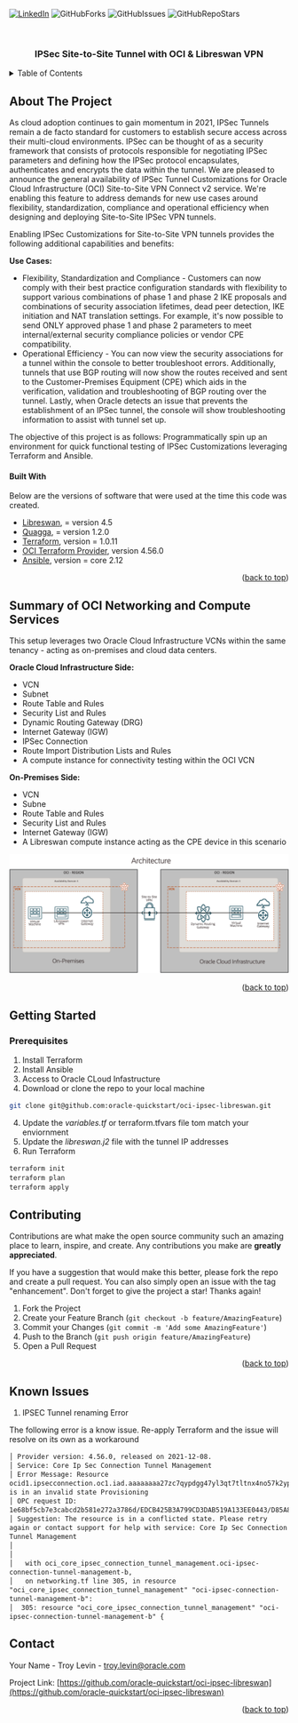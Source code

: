 <div id="top"></div>
<!--
*** Thanks for checking out the Best-README-Template. If you have a suggestion
*** that would make this better, please fork the repo and create a pull request
*** or simply open an issue with the tag "enhancement".
*** Don't forget to give the project a star!
*** Thanks again! Now go create something AMAZING! :D
-->



<!-- PROJECT SHIELDS -->
<!--
*** I'm using markdown "reference style" links for readability.
*** Reference links are enclosed in brackets [ ] instead of parentheses ( ).
*** See the bottom of this document for the declaration of the reference variables
*** for contributors-url, forks-url, etc. This is an optional, concise syntax you may use.
*** https://www.markdownguide.org/basic-syntax/#reference-style-links
-->
<!-- [![Contributors][contributors-shield]][contributors-url] -->

[![LinkedIn][linkedin-shield]][linkedin-url]
![GitHubForks][forks-shield]
![GitHubIssues][issues-shield]
![GitHubRepoStars][stars-shield]

<!-- PROJECT LOGO -->
<br />
<div align="center">

  <h3 align="center">IPSec Site-to-Site Tunnel with OCI & Libreswan VPN</h3>

</div>



<!-- TABLE OF CONTENTS -->
<details>
  <summary>Table of Contents</summary>
  <ol>
    <li>
      <a href="#about-the-project">About The Project</a>
      <ul>
        <li><a href="#built-with">Built With</a></li>
      </ul>
    </li>
    <li><a href="#Summary-of-OCI-Networking-and-Compute-Services">Summary of OCI Networking and Compute Services</a></li>        
    <li>
      <a href="#getting-started">Getting Started</a>
      <ul>
        <li><a href="#prerequisites">Prerequisites</a></li>
        <li><a href="#installation">Installation</a></li>
      </ul>
    </li>
    <li><a href="#Known Issues">Known Issues</a></li>
    <li><a href="#contact">Contact</a></li>
    <li><a href="#acknowledgments">Acknowledgments</a></li>
  </ol>
</details>



<!-- ABOUT THE PROJECT -->
## About The Project

As cloud adoption continues to gain momentum in 2021, IPSec Tunnels remain a de facto standard for customers to establish secure access across their multi-cloud environments.  IPSec can be thought of as a security framework that consists of protocols responsible for negotiating IPSec parameters and defining how the IPSec protocol encapsulates, authenticates and encrypts the data within the tunnel.  We are pleased to announce the general availability of IPSec Tunnel Customizations for Oracle Cloud Infrastructure (OCI) Site-to-Site VPN Connect v2 service.  We're enabling this feature to address demands for new use cases around flexibility, standardization, compliance and operational efficiency when designing and deploying Site-to-Site IPSec VPN tunnels.

Enabling IPSec Customizations for Site-to-Site VPN tunnels provides the following additional capabilities and benefits:

**Use Cases:**

* Flexibility, Standardization and Compliance  - Customers can now comply with their best practice configuration standards with flexibility to support various combinations of phase 1 and phase 2 IKE proposals and combinations of security association lifetimes, dead peer detection, IKE initiation and NAT translation settings.  For example, it's now possible to send ONLY approved phase 1 and phase 2 parameters to meet internal/external security compliance policies or vendor CPE compatibility. 
* Operational Efficiency - You can now view the security associations for a tunnel within the console to better troubleshoot errors. Additionally, tunnels that use BGP routing will now show the routes received and sent to the Customer-Premises Equipment (CPE) which aids in the verification, validation and troubleshooting of BGP routing over the tunnel.  Lastly, when Oracle detects an issue that prevents the establishment of an IPSec tunnel, the console will show troubleshooting information to assist with tunnel set up.

The objective of this project is as follows: Programmatically spin up an environment for quick functional testing of IPSec Customizations leveraging Terraform and Ansible.


#### Built With

Below are the versions of software that were used at the time this code was created.

* [Libreswan](https://libreswan.org/), = version 4.5
* [Quagga](https://www.quagga.net/), = version 1.2.0
* [Terraform](https://www.terraform.io/), version = 1.0.11
* [OCI Terraform Provider](https://registry.terraform.io/providers/hashicorp/oci/latest), version 4.56.0
* [Ansible](https://www.ansible.com/), version = core 2.12

<p align="right">(<a href="#top">back to top</a>)</p>

## Summary of OCI Networking and Compute Services

This setup leverages two Oracle Cloud Infrastructure VCNs within the same tenancy - acting as on-premises and cloud data centers.

**Oracle Cloud Infrastructure Side:**
* VCN
* Subnet
* Route Table and Rules
* Security List and Rules
* Dynamic Routing Gateway (DRG)
* Internet Gateway (IGW)
* IPSec Connection
* Route Import Distribution Lists and Rules
* A compute instance for connectivity testing within the OCI VCN

**On-Premises Side:**
* VCN
* Subne
* Route Table and Rules
* Security List and Rules
* Internet Gateway (IGW)
* A Libreswan compute instance acting as the CPE device in this scenario

![Screenshot](architecture.png)

<p align="right">(<a href="#top">back to top</a>)</p>

<!-- GETTING STARTED -->
## Getting Started

### Prerequisites
1. Install Terraform
2. Install Ansible
3. Access to Oracle CLoud Infastructure
3. Download or clone the repo to your local machine
  ```sh
  git clone git@github.com:oracle-quickstart/oci-ipsec-libreswan.git
  ```
4. Update the *variables.tf* or terraform.tfvars file tom match your enviornment
5. Update the *libreswan.j2* file with the tunnel IP addresses
6. Run Terraform
  ```sh
  terraform init
  terraform plan
  terraform apply
  ```

<!-- CONTRIBUTING -->
## Contributing

Contributions are what make the open source community such an amazing place to learn, inspire, and create. Any contributions you make are **greatly appreciated**.

If you have a suggestion that would make this better, please fork the repo and create a pull request. You can also simply open an issue with the tag "enhancement".
Don't forget to give the project a star! Thanks again!

1. Fork the Project
2. Create your Feature Branch (`git checkout -b feature/AmazingFeature`)
3. Commit your Changes (`git commit -m 'Add some AmazingFeature'`)
4. Push to the Branch (`git push origin feature/AmazingFeature`)
5. Open a Pull Request

<p align="right">(<a href="#top">back to top</a>)</p>

<!-- CONTACT -->
## Known Issues

1. IPSEC Tunnel renaming Error

The following error is a know issue.  Re-apply Terraform and the issue will resolve on its own as a workaround

```Error: 409-IncorrectState 
│ Provider version: 4.56.0, released on 2021-12-08.  
│ Service: Core Ip Sec Connection Tunnel Management 
│ Error Message: Resource ocid1.ipsecconnection.oc1.iad.aaaaaaaa27zc7qypdgg47yl3qt7tltnx4no57k2ypxpm63vmcrmamthcciza is in an invalid state Provisioning 
│ OPC request ID: 1e68bf5cb7e3cabcd2b581e272a3786d/EDCB425B3A799CD3DAB519A133EE0443/D85A86FA9B06CF360219D4CA8F309170 
│ Suggestion: The resource is in a conflicted state. Please retry again or contact support for help with service: Core Ip Sec Connection Tunnel Management
│ 
│ 
│   with oci_core_ipsec_connection_tunnel_management.oci-ipsec-connection-tunnel-management-b,
│   on networking.tf line 305, in resource "oci_core_ipsec_connection_tunnel_management" "oci-ipsec-connection-tunnel-management-b":
│  305: resource "oci_core_ipsec_connection_tunnel_management" "oci-ipsec-connection-tunnel-management-b" {
  ```

<!-- CONTACT -->
## Contact

Your Name - Troy Levin - troy.levin@oracle.com

Project Link: [https://github.com/oracle-quickstart/oci-ipsec-libreswan](https://github.com/oracle-quickstart/oci-ipsec-libreswan)

<p align="right">(<a href="#top">back to top</a>)</p>

<!-- MARKDOWN LINKS & IMAGES -->
<!-- https://www.markdownguide.org/basic-syntax/#reference-style-links -->

[issues-shield]: https://img.shields.io/github/issues/oracle-quickstart/oci-ipsec-libreswan?logo=GitHub
[forks-shield]: https://img.shields.io/github/forks/oracle-quickstart/oci-ipsec-libreswan?logo=Github
[stars-shield]: https://img.shields.io/github/stars/oracle-quickstart/oci-ipsec-libreswan?logo=GitHub
[linkedin-shield]: https://img.shields.io/badge/-LinkedIn-black.svg?style=for-the-badge&logo=linkedin&colorB=555
[linkedin-url]: https://www.linkedin.com/in/troy-levin-6bb9a94/
[product-screenshot]: images/screenshot.png


<!-- [contributors-shield]: https://img.shields.io/github/contributors/othneildrew/Best-README-Template.svg?style=for-the-badge
[contributors-url]: https://github.com/othneildrew/Best-README-Template/graphs/contributors -->